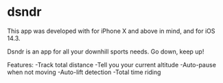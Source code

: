 # dsndr
This app was developed with for iPhone X and above in mind, and for iOS 14.3.

Dsndr is an app for all your downhill sports needs. Go down, keep up!

Features:
-Track total distance
-Tell you your current altitude
-Auto-pause when not moving
-Auto-lift detection
-Total time riding
